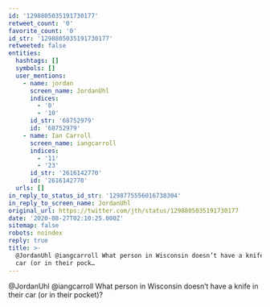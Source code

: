 ```yaml
---
id: '1298805035191730177'
retweet_count: '0'
favorite_count: '0'
id_str: '1298805035191730177'
retweeted: false
entities:
  hashtags: []
  symbols: []
  user_mentions:
    - name: jordan
      screen_name: JordanUhl
      indices:
        - '0'
        - '10'
      id_str: '68752979'
      id: '68752979'
    - name: Ian Carroll
      screen_name: iangcarroll
      indices:
        - '11'
        - '23'
      id_str: '2616142770'
      id: '2616142770'
  urls: []
in_reply_to_status_id_str: '1298775556016738304'
in_reply_to_screen_name: JordanUhl
original_url: https://twitter.com/jth/status/1298805035191730177
date: '2020-08-27T02:10:25.000Z'
sitemap: false
robots: noindex
reply: true
title: >-
  @JordanUhl @iangcarroll What person in Wisconsin doesn’t have a knife in their
  car (or in their pock…
---
```


@JordanUhl @iangcarroll What person in Wisconsin doesn’t have a knife in their car (or in their pocket)?